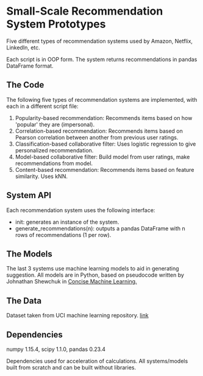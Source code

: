 # Small-Scale Recommendation System Prototypes
Five different types of recommendation systems used by Amazon, Netflix, LinkedIn, etc.

Each script is in OOP form. The system returns recommendations in pandas DataFrame format.

## The Code
The following five types of recommendation systems are implemented, with each in a different script file:
1. Popularity-based recommendation: Recommends items based on how 'popular' they are (impersonal).
2. Correlation-based recommendation: Recommends items based on Pearson correlation between another from previous user ratings.
3. Classification-based collaborative filter: Uses logistic regression to give personalized recommendation.
4. Model-based collaborative filter: Build model from user ratings, make recommendations from model.
5. Content-based recommendation: Recommends items based on feature similarity. Uses kNN.

## System API
Each recommendation system uses the following interface:
* init: generates an instance of the system.
* generate_recommendations(n): outputs a pandas DataFrame with n rows of recommendations (1 per row).

## The Models
The last 3 systems use machine learning models to aid in generating suggestion. All models are in Python, based on pseudocode written by Johnathan Shewchuk in [Concise Machine Learning.](https://people.eecs.berkeley.edu/~jrs/papers/machlearn.pdf)

## The Data
Dataset taken from UCI machine learning repository. [link](https://archive.ics.uci.edu/ml/datasets/Restaurant+%26+consumer+data)

## Dependencies
numpy 1.15.4, scipy 1.1.0, pandas 0.23.4

Dependencies used for acceleration of calculations. All systems/models built from scratch and can be built without libraries.
